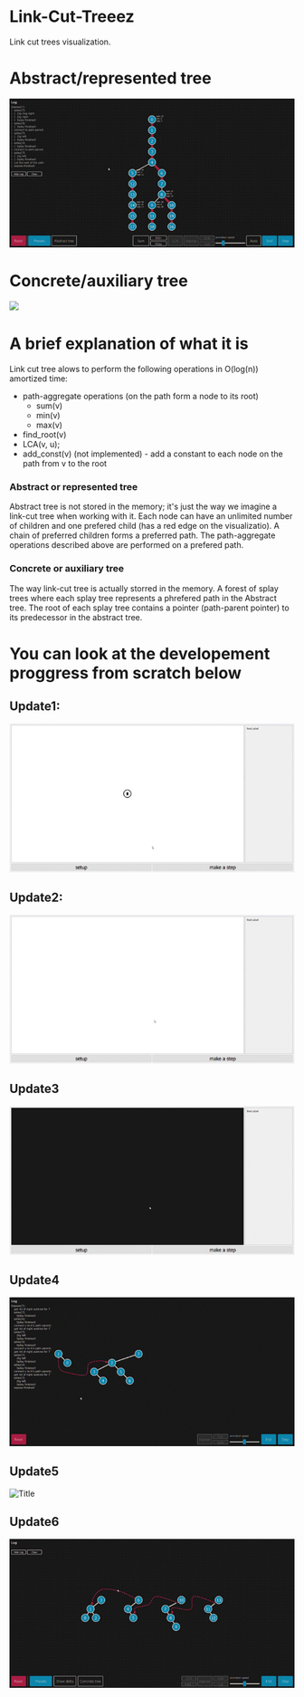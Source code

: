 ﻿# Link-Cut-Treeez

Link cut trees visualization.

# Abstract/represented tree
![](pics/abstract_tree.gif)

# Concrete/auxiliary tree
![](pics/concrete_tree.gif)

# A brief explanation of what it is
Link cut tree alows to perform the following operations in O(log(n)) amortized time:
- path-aggregate operations (on the path form a node to its root)
  - sum(v)
  - min(v)
  - max(v)
- find_root(v)
- LCA(v, u);
- add_const(v) (not implemented) - add a constant to each node on the path from v to the root

### Abstract or represented tree
Abstract tree is not stored in the memory; it's just the way we imagine a link-cut tree when working with it. 
Each node can have an unlimited number of children and one prefered child (has a red edge on the visualizatio).
A chain of preferred children forms a preferred path. 
The path-aggregate operations described above are performed on a prefered path.

### Concrete or auxiliary tree
The way link-cut tree is actually storred in the memory.
A forest of splay trees where each splay tree represents a phrefered path in the Abstract tree.
The root of each splay tree contains a pointer (path-parent pointer) to its predecessor in the abstract tree.

# You can look at the developement proggress from scratch below
## Update1:
![](pics/progress_so_far.gif?raw=true "Title")

## Update2:
![](pics/update2.gif?raw=true "Title")

## Update3
![](pics/update3.gif?raw=true "Title")

## Update4

![](pics/Update4.gif?raw=true "Title")

## Update5
![](pics/Update5.gif?raw=true "Title")

## Update6
![](pics/Update6.gif?raw=true "Title")
